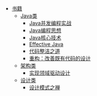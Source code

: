 * [书籍]()
  * [Java类](rd/book/java/)
    * [Java并发编程实战](rd/book/java/java_concurrency_in_practice)
    * [Java编程思想]()
    * [Java核心技术]()
    * [Effective Java]()
    * [代码整洁之道]()
    * [重构：改善既有代码的设计]()
  * [架构类](rd/book/arch/)
    * [实现领域驱动设计](rd/book/arch/iddd)
  * [设计类](rd/book/design/)
    * [设计模式之禅](rd/book/design/zen_of_design_patterns)